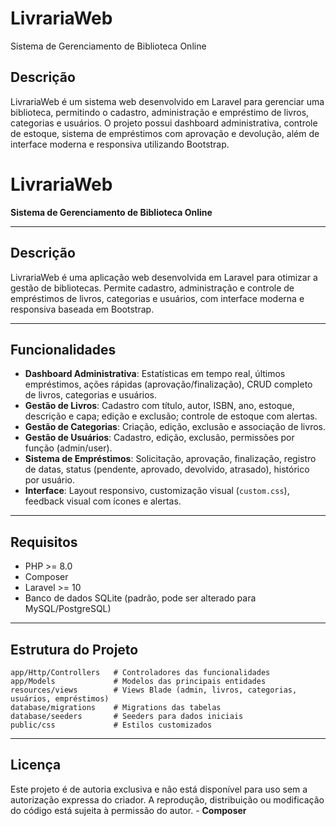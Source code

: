 
# LivrariaWeb

Sistema de Gerenciamento de Biblioteca Online

## Descrição
LivrariaWeb é um sistema web desenvolvido em Laravel para gerenciar uma biblioteca, permitindo o cadastro, administração e empréstimo de livros, categorias e usuários. O projeto possui dashboard administrativa, controle de estoque, sistema de empréstimos com aprovação e devolução, além de interface moderna e responsiva utilizando Bootstrap.


# LivrariaWeb

**Sistema de Gerenciamento de Biblioteca Online**

---

## Descrição
LivrariaWeb é uma aplicação web desenvolvida em Laravel para otimizar a gestão de bibliotecas. Permite cadastro, administração e controle de empréstimos de livros, categorias e usuários, com interface moderna e responsiva baseada em Bootstrap.

---

## Funcionalidades

- **Dashboard Administrativa**: Estatísticas em tempo real, últimos empréstimos, ações rápidas (aprovação/finalização), CRUD completo de livros, categorias e usuários.
- **Gestão de Livros**: Cadastro com título, autor, ISBN, ano, estoque, descrição e capa; edição e exclusão; controle de estoque com alertas.
- **Gestão de Categorias**: Criação, edição, exclusão e associação de livros.
- **Gestão de Usuários**: Cadastro, edição, exclusão, permissões por função (admin/user).
- **Sistema de Empréstimos**: Solicitação, aprovação, finalização, registro de datas, status (pendente, aprovado, devolvido, atrasado), histórico por usuário.
- **Interface**: Layout responsivo, customização visual (`custom.css`), feedback visual com ícones e alertas.

---

## Requisitos

- PHP >= 8.0
- Composer
- Laravel >= 10
- Banco de dados SQLite (padrão, pode ser alterado para MySQL/PostgreSQL)

---

## Estrutura do Projeto

```
app/Http/Controllers   # Controladores das funcionalidades
app/Models             # Modelos das principais entidades
resources/views        # Views Blade (admin, livros, categorias, usuários, empréstimos)
database/migrations    # Migrations das tabelas
database/seeders       # Seeders para dados iniciais
public/css             # Estilos customizados
```

---

## Licença
Este projeto é de autoria exclusiva e não está disponível para uso sem a autorização expressa do criador. A reprodução, distribuição ou modificação do código está sujeita à permissão do autor.
	- **Composer**
